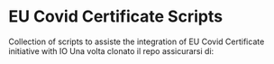 # EU Covid Certificate Scripts

Collection of scripts to assiste the integration of EU Covid Certificate initiative with IO
Una volta clonato il repo assicurarsi di:

